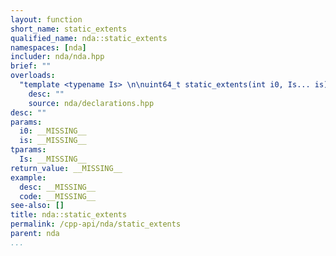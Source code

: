 ```yaml
---
layout: function
short_name: static_extents
qualified_name: nda::static_extents
namespaces: [nda]
includer: nda/nda.hpp
brief: ""
overloads:
  "template <typename Is> \n\nuint64_t static_extents(int i0, Is... is)":
    desc: ""
    source: nda/declarations.hpp
desc: ""
params:
  i0: __MISSING__
  is: __MISSING__
tparams:
  Is: __MISSING__
return_value: __MISSING__
example:
  desc: __MISSING__
  code: __MISSING__
see-also: []
title: nda::static_extents
permalink: /cpp-api/nda/static_extents
parent: nda
...
```


